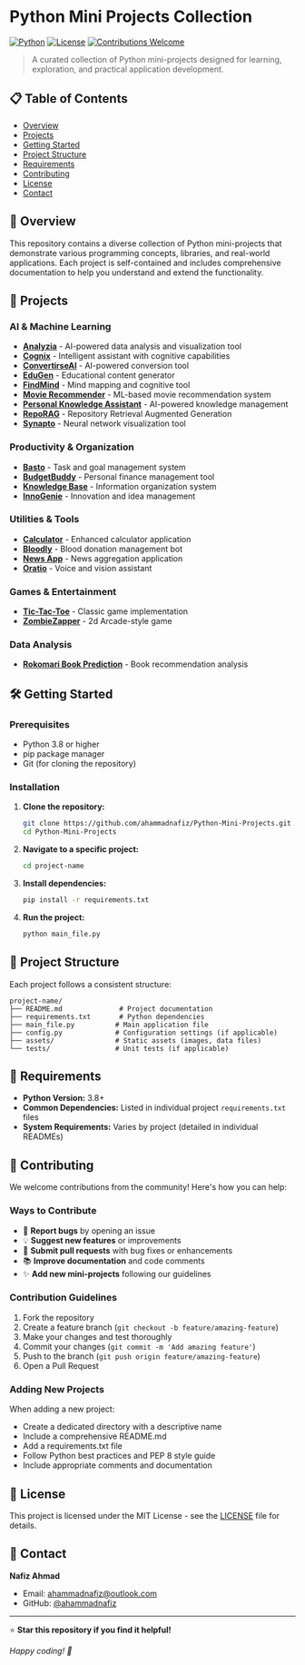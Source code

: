 # Python Mini Projects Collection

[![Python](https://img.shields.io/badge/Python-3.8+-blue.svg)](https://www.python.org/)
[![License](https://img.shields.io/badge/License-MIT-green.svg)](LICENSE)
[![Contributions Welcome](https://img.shields.io/badge/Contributions-Welcome-brightgreen.svg)](CONTRIBUTING.md)

> A curated collection of Python mini-projects designed for learning, exploration, and practical application development.

## 📋 Table of Contents

- [Overview](#overview)
- [Projects](#projects)
- [Getting Started](#getting-started)
- [Project Structure](#project-structure)
- [Requirements](#requirements)
- [Contributing](#contributing)
- [License](#license)
- [Contact](#contact)

## 🎯 Overview

This repository contains a diverse collection of Python mini-projects that demonstrate various programming concepts, libraries, and real-world applications. Each project is self-contained and includes comprehensive documentation to help you understand and extend the functionality.

## 🚀 Projects

### AI & Machine Learning
- **[Analyzia](./Analyzia/)** - AI-powered data analysis and visualization tool
- **[Cognix](./Cognix/)** - Intelligent assistant with cognitive capabilities
- **[ConvertirseAI](./ConvertirseAI/)** - AI-powered conversion tool
- **[EduGen](./EduGen/)** - Educational content generator
- **[FindMind](./FindMind/)** - Mind mapping and cognitive tool
- **[Movie Recommender](./Movie%20Recommender/)** - ML-based movie recommendation system
- **[Personal Knowledge Assistant](./Personal%20Knowledge%20Assistant/)** - AI-powered knowledge management
- **[RepoRAG](./RepoRAG/)** - Repository Retrieval Augmented Generation
- **[Synapto](./Synapto/)** - Neural network visualization tool

### Productivity & Organization
- **[Basto](./Basto/)** - Task and goal management system
- **[BudgetBuddy](./BudgetBuddy/)** - Personal finance management tool
- **[Knowledge Base](./Knowledge%20Base/)** - Information organization system
- **[InnoGenie](./InnoGenie/)** - Innovation and idea management

### Utilities & Tools
- **[Calculator](./Calculator/)** - Enhanced calculator application
- **[Bloodly](./Bloodly/)** - Blood donation management bot
- **[News App](./News_App/)** - News aggregation application
- **[Oratio](./Oratio/)** - Voice and vision assistant

### Games & Entertainment
- **[Tic-Tac-Toe](./Tic-Tac-Toe/)** - Classic game implementation
- **[ZombieZapper](./ZombieZapper/)** - 2d Arcade-style game

### Data Analysis
- **[Rokomari Book Prediction](./Rokomari%20Book%20Prediction/)** - Book recommendation analysis

## 🛠️ Getting Started

### Prerequisites

- Python 3.8 or higher
- pip package manager
- Git (for cloning the repository)

### Installation

1. **Clone the repository:**
   ```bash
   git clone https://github.com/ahammadnafiz/Python-Mini-Projects.git
   cd Python-Mini-Projects
   ```

2. **Navigate to a specific project:**
   ```bash
   cd project-name
   ```

3. **Install dependencies:**
   ```bash
   pip install -r requirements.txt
   ```

4. **Run the project:**
   ```bash
   python main_file.py
   ```

## 📁 Project Structure

Each project follows a consistent structure:

```
project-name/
├── README.md              # Project documentation
├── requirements.txt       # Python dependencies
├── main_file.py          # Main application file
├── config.py             # Configuration settings (if applicable)
├── assets/               # Static assets (images, data files)
└── tests/                # Unit tests (if applicable)
```

## 🔧 Requirements

- **Python Version:** 3.8+
- **Common Dependencies:** Listed in individual project `requirements.txt` files
- **System Requirements:** Varies by project (detailed in individual READMEs)

## 🤝 Contributing

We welcome contributions from the community! Here's how you can help:

### Ways to Contribute

- 🐛 **Report bugs** by opening an issue
- 💡 **Suggest new features** or improvements
- 🔧 **Submit pull requests** with bug fixes or enhancements
- 📚 **Improve documentation** and code comments
- ✨ **Add new mini-projects** following our guidelines

### Contribution Guidelines

1. Fork the repository
2. Create a feature branch (`git checkout -b feature/amazing-feature`)
3. Make your changes and test thoroughly
4. Commit your changes (`git commit -m 'Add amazing feature'`)
5. Push to the branch (`git push origin feature/amazing-feature`)
6. Open a Pull Request

### Adding New Projects

When adding a new project:
- Create a dedicated directory with a descriptive name
- Include a comprehensive README.md
- Add a requirements.txt file
- Follow Python best practices and PEP 8 style guide
- Include appropriate comments and documentation

## 📄 License

This project is licensed under the MIT License - see the [LICENSE](LICENSE) file for details.

## 📧 Contact

**Nafiz Ahmad**
- Email: ahammadnafiz@outlook.com
- GitHub: [@ahammadnafiz](https://github.com/ahammadnafiz)

---

⭐ **Star this repository if you find it helpful!**

*Happy coding! 🚀*
